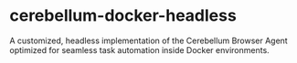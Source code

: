 # cerebellum-docker-headless
A customized, headless implementation of the Cerebellum Browser Agent optimized for seamless task automation inside Docker environments.
